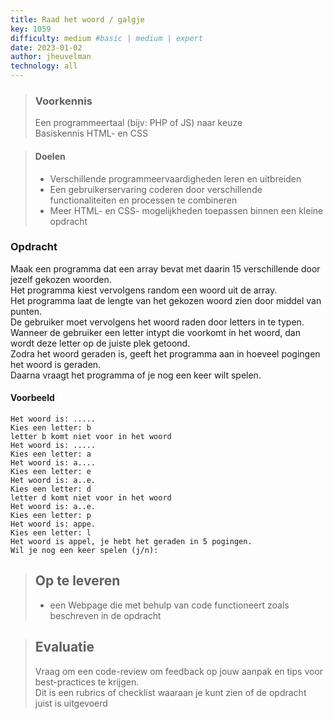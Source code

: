```yaml
---
title: Raad het woord / galgje
key: 1059
difficulty: medium #basic | medium | expert
date: 2023-01-02
author: jheuvelman
technology: all
---
```


> ### Voorkennis
> Een programmeertaal (bijv: PHP of JS) naar keuze<br>
> Basiskennis HTML- en CSS

> #### Doelen
> * Verschillende programmeervaardigheden leren en uitbreiden
> * Een gebruikerservaring coderen door verschillende functionaliteiten en processen te combineren
> * Meer HTML- en CSS- mogelijkheden toepassen binnen een kleine opdracht

### Opdracht
Maak een programma dat een array bevat met daarin 15 verschillende door jezelf gekozen woorden.  
Het programma kiest vervolgens random een woord uit de array.  
Het programma laat de lengte van het gekozen woord zien door middel van punten.  
De gebruiker moet vervolgens het woord raden door letters in te typen.  
Wanneer de gebruiker een letter intypt die voorkomt in het woord, dan wordt deze letter op de juiste plek getoond.  
Zodra het woord geraden is, geeft het programma aan in hoeveel pogingen
het woord is geraden.  
Daarna vraagt het programma of je nog een keer wilt spelen.

#### Voorbeeld
```shell
Het woord is: ..... 
Kies een letter: b 
letter b komt niet voor in het woord 
Het woord is: ..... 
Kies een letter: a 
Het woord is: a.... 
Kies een letter: e 
Het woord is: a..e. 
Kies een letter: d 
letter d komt niet voor in het woord 
Het woord is: a..e. 
Kies een letter: p 
Het woord is: appe. 
Kies een letter: l 
Het woord is appel, je hebt het geraden in 5 pogingen. 
Wil je nog een keer spelen (j/n):
```

> ## Op te leveren
> * een Webpage die met behulp van code functioneert zoals beschreven in de opdracht

> ## Evaluatie
> Vraag om een code-review om feedback op jouw aanpak en tips voor best-practices te krijgen.<br>
> Dit is een rubrics of checklist waaraan je kunt zien of de opdracht juist is uitgevoerd
